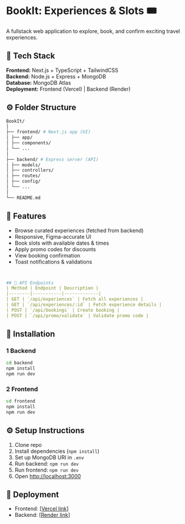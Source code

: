 # BookIt: Experiences & Slots 🎟️

A fullstack web application to explore, book, and confirm exciting travel experiences.

## 🚀 Tech Stack
**Frontend:** Next.js + TypeScript + TailwindCSS  
**Backend:** Node.js + Express + MongoDB  
**Database:** MongoDB Atlas  
**Deployment:** Frontend (Vercel) | Backend (Render)



## ⚙️ Folder Structure
```bash
BookIt/
│
├── frontend/ # Next.js app (UI)
│ ├── app/
│ ├── components/
│ └── ...
│
├── backend/ # Express server (API)
│ ├── models/
│ ├── controllers/
│ ├── routes/
│ ├── config/
│ └── ...
│
└── README.md 
```
## 🧩 Features
- Browse curated experiences (fetched from backend)
- Responsive, Figma-accurate UI
- Book slots with available dates & times
- Apply promo codes for discounts
- View booking confirmation
- Toast notifications & validations

```yaml


## 🧠 API Endpoints
| Method | Endpoint | Description |
|--------|-----------|-------------|
| GET | `/api/experiences` | Fetch all experiences |
| GET | `/api/experiences/:id` | Fetch experience details |
| POST | `/api/bookings` | Create booking |
| POST | `/api/promo/validate` | Validate promo code |


```
## 🧰 Installation

### 1️ Backend
```bash
cd backend
npm install
npm run dev
```

### 2 Frontend
```bash
cd frontend
npm install
npm run dev
```
## ⚙️ Setup Instructions
1. Clone repo
2. Install dependencies (`npm install`)
3. Set up MongoDB URI in `.env`
4. Run backend: `npm run dev`
5. Run frontend: `npm run dev`
6. Open [http://localhost:3000](http://localhost:3000)


## 🚀 Deployment
- Frontend: [[Vercel link](https://book-it-experiences-slots-x7x7.vercel.app/)]
- Backend: [[Render link](https://bookit-experiences-slots-1.onrender.com/api)]
